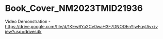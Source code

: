 # Book_Cover_NM2023TMID21936

Video Demonstration - https://drive.google.com/file/d/1KEw6Ya2Cv0waH3F7DNODEnYjwFqyIAvx/view?usp=drivesdk
